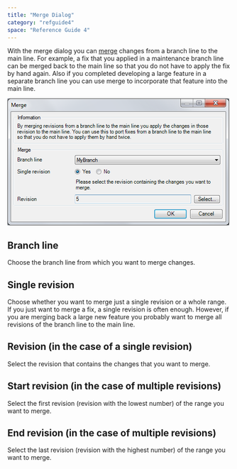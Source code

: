 ```yaml
---
title: "Merge Dialog"
category: "refguide4"
space: "Reference Guide 4"
---
```

With the merge dialog you can [merge](Version+Control+Concepts) changes from a branch line to the main line. For example, a fix that you applied in a maintenance branch line can be merged back to the main line so that you do not have to apply the fix by hand again. Also if you completed developing a large feature in a separate branch line you can use merge to incorporate that feature into the main line.

![](attachments/4194432/4325457.png)

## Branch line

Choose the branch line from which you want to merge changes.

## Single revision

Choose whether you want to merge just a single revision or a whole range. If you just want to merge a fix, a single revision is often enough. However, if you are merging back a large new feature you probably want to merge all revisions of the branch line to the main line.

## Revision (in the case of a single revision)

Select the revision that contains the changes that you want to merge.

## Start revision (in the case of multiple revisions)

Select the first revision (revision with the lowest number) of the range you want to merge.

## End revision (in the case of multiple revisions)

Select the last revision (revision with the highest number) of the range you want to merge.